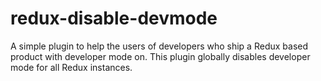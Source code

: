 redux-disable-devmode
=====================

A simple plugin to help the users of developers who ship a Redux based product with developer mode on. This plugin globally disables developer mode for all Redux instances.
